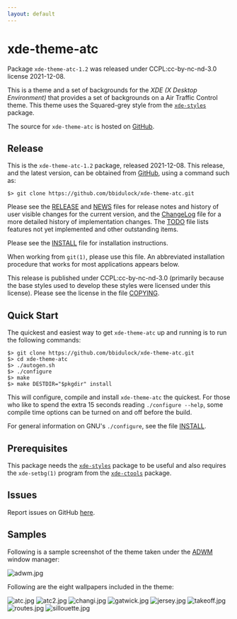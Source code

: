 ```yaml
---
layout: default
---
```

[xde-theme-atc -- read me first file.  2021-12-08]: #

xde-theme-atc
===============

Package `xde-theme-atc-1.2` was released under CCPL:cc-by-nc-nd-3.0
license 2021-12-08.

This is a theme and a set of backgrounds for the _XDE (X Desktop
Environment)_ that provides a set of backgrounds on
a Air Traffic Control theme.
This theme uses the Squared-grey style from the [`xde-styles`][11]
package.

The source for `xde-theme-atc` is hosted on [GitHub][1].


Release
-------

This is the `xde-theme-atc-1.2` package, released 2021-12-08.
This release, and the latest version, can be obtained from [GitHub][1],
using a command such as:

    $> git clone https://github.com/bbidulock/xde-theme-atc.git

Please see the [RELEASE][3] and [NEWS][4] files for release notes and
history of user visible changes for the current version, and the
[ChangeLog][5] file for a more detailed history of implementation
changes.  The [TODO][6] file lists features not yet implemented and
other outstanding items.

Please see the [INSTALL][8] file for installation instructions.

When working from `git(1)`, please use this file.  An abbreviated
installation procedure that works for most applications appears below.

This release is published under CCPL:cc-by-nc-nd-3.0 (primarily because
the base styles used to develop these styles were licensed under this
license).
Please see the license in the file [COPYING][10].


Quick Start
-----------

The quickest and easiest way to get `xde-theme-atc` up and
running is to run the following commands:

    $> git clone https://github.com/bbidulock/xde-theme-atc.git
    $> cd xde-theme-atc
    $> ./autogen.sh
    $> ./configure
    $> make
    $> make DESTDIR="$pkgdir" install

This will configure, compile and install `xde-theme-atc` the
quickest.  For those who like to spend the extra 15 seconds reading
`./configure --help`, some compile time options can be turned on and off
before the build.

For general information on GNU's `./configure`, see the file
[INSTALL][8].


Prerequisites
-------------

This package needs the [`xde-styles`][11] package to be useful and also
requires the `xde-setbg(1)` program from the [`xde-ctools`][12] package.


Issues
------

Report issues on GitHub [here][2].


Samples
-------

Following is a sample screenshot of the theme taken under the [ADWM][13]
window manager:

![adwm.jpg](scrot/adwm.jpg "Wallpaper #2")

Following are the eight wallpapers included in the theme:

![atc.jpg](images/atc.jpg "Wallpaper #1")
![atc2.jpg](images/atc2.jpg "Wallpaper #2")
![changi.jpg](images/changi.jpg "Wallpaper #3")
![gatwick.jpg](images/gatwick.jpg "Wallpaper #4")
![jersey.jpg](images/jersey.jpg "Wallpaper #5")
![takeoff.jpg](images/takeoff.jpg "Wallpaper #6")
![routes.jpg](images/routes.jpg "Wallpaper #7")
![sillouette.jpg](images/sillouette.jpg "Wallpaper #8")

[1]: https://github.com/bbidulock/xde-theme-atc
[2]: https://github.com/bbidulock/xde-theme-atc/issues
[3]: https://github.com/bbidulock/xde-theme-atc/blob/1.2/RELEASE
[4]: https://github.com/bbidulock/xde-theme-atc/blob/1.2/NEWS
[5]: https://github.com/bbidulock/xde-theme-atc/blob/1.2/ChangeLog
[6]: https://github.com/bbidulock/xde-theme-atc/blob/1.2/TODO
[7]: https://github.com/bbidulock/xde-theme-atc/blob/1.2/COMPLIANCE
[8]: https://github.com/bbidulock/xde-theme-atc/blob/1.2/INSTALL
[9]: https://github.com/bbidulock/xde-theme-atc/blob/1.2/LICENSE
[10]: https://github.com/bbidulock/xde-theme-atc/blob/1.2/COPYING
[11]: https://github.com/bbidulock/xde-styles
[12]: https://github.com/bbidulock/xde-ctools
[13]: https://bbidulock.github.io/adwm

[ vim: set ft=markdown sw=4 tw=72 nocin nosi fo+=tcqlorn spell: ]: #
